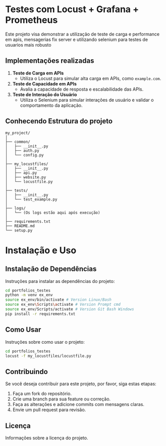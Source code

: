 # Testes com Locust + Grafana + Prometheus

Este projeto visa demonstrar a utilização de teste de carga e performance em apis, mensagerias fix server e utilizando selenium para testes de usuarios mais robusto

## Implementações realizadas

1. **Teste de Carga em APIs**
    - Utiliza o Locust para simular alta carga em APIs, como `example.com`.
2. **Teste de Capacidade em APIs**
    - Avalia a capacidade de resposta e escalabilidade das APIs.
3. **Teste de Interação do Usuário**
    - Utiliza o Selenium para simular interações de usuário e validar o comportamento da aplicação.


## Conhecendo Estrutura do projeto


```
my_project/
│
├── common/
│   ├── __init__.py
│   ├── auth.py
│   └── config.py
│
├── my_locustfiles/
│   ├── __init__.py
│   ├── api.py
│   ├── website.py
│   └── locustfile.py
│
├── tests/
│   ├── __init__.py
│   └── test_example.py
│
├── logs/
│   └── (Os logs estão aqui após execução)
│
├── requirements.txt
├── README.md
└── setup.py
```

# Instalação e Uso

## Instalação de Dependências

Instruções para instalar as dependências do projeto:

```bash
cd portfolios_testes
python -m venv ex_env
source ex_env/bin/activate # Version Linux/Bash
source ex_env\Scripts\activate # Version Prompt cmd
source ex_env/Scripts/activate # Version Git Bash Windows
pip install -r requirements.txt
```

## Como Usar

Instruções sobre como usar o projeto:

```bash 
cd portfolios_testes
locust -f my_locustfiles/locustfile.py 
```

## Contribuindo

Se você deseja contribuir para este projeto, por favor, siga estas etapas:

1. Faça um fork do repositório.
2. Crie uma branch para sua feature ou correção.
3. Faça as alterações e adicione commits com mensagens claras.
4. Envie um pull request para revisão.

## Licença
Informações sobre a licença do projeto.